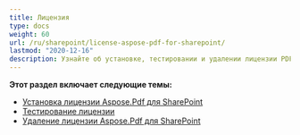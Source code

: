 ```yaml
---
title: Лицензия
type: docs
weight: 60
url: /ru/sharepoint/license-aspose-pdf-for-sharepoint/
lastmod: "2020-12-16"
description: Узнайте об установке, тестировании и удалении лицензии PDF SharePoint API.
---
```


**Этот раздел включает следующие темы:**
- [Установка лицензии Aspose.Pdf для SharePoint](/pdf/ru/sharepoint/installing-aspose-pdf-for-sharepoint-license/)
- [Тестирование лицензии](/pdf/ru/sharepoint/testing-a-license/)
- [Удаление лицензии Aspose.Pdf для SharePoint](/pdf/ru/sharepoint/uninstalling-aspose-pdf-for-sharepoint-license/)